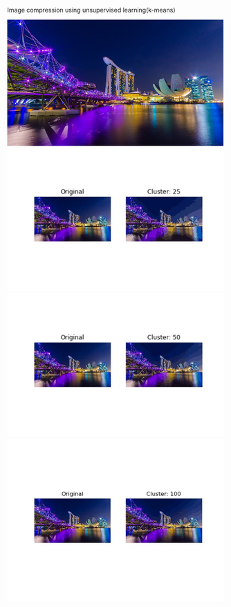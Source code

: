 

Image compression using unsupervised learning(k-means)

<img src ='singapore.jpg' width ='500'>
<img src ='k_means_25.jpg' width ='500'>
<img src ='k_means_50.jpg' width ='500'>

<img src ='k_means_100.jpg' width ='500'>
